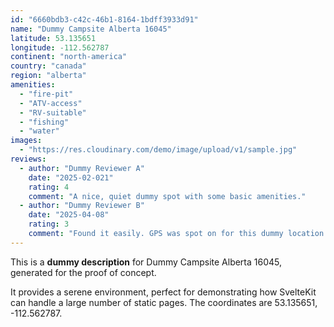```yaml
---
id: "6660bdb3-c42c-46b1-8164-1bdff3933d91"
name: "Dummy Campsite Alberta 16045"
latitude: 53.135651
longitude: -112.562787
continent: "north-america"
country: "canada"
region: "alberta"
amenities:
  - "fire-pit"
  - "ATV-access"
  - "RV-suitable"
  - "fishing"
  - "water"
images:
  - "https://res.cloudinary.com/demo/image/upload/v1/sample.jpg"
reviews:
  - author: "Dummy Reviewer A"
    date: "2025-02-021"
    rating: 4
    comment: "A nice, quiet dummy spot with some basic amenities."
  - author: "Dummy Reviewer B"
    date: "2025-04-08"
    rating: 3
    comment: "Found it easily. GPS was spot on for this dummy location."
---
```


This is a **dummy description** for Dummy Campsite Alberta 16045, generated for the proof of concept.

It provides a serene environment, perfect for demonstrating how SvelteKit can handle a large number of static pages. The coordinates are 53.135651, -112.562787.
